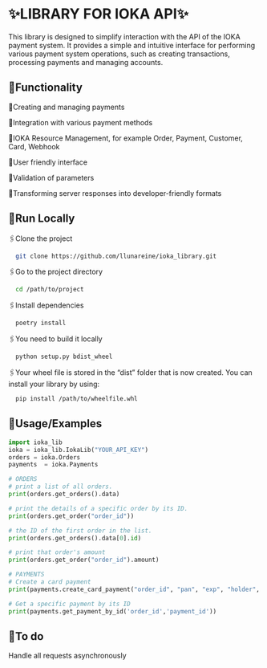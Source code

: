 # ✨LIBRARY FOR IOKA API✨

This library is designed to simplify interaction with the API of the IOKA payment system. It provides a simple and intuitive interface for performing various payment system operations, such as creating transactions, processing payments and managing accounts.


## 📎Functionality
💫Creating and managing payments

💫Integration with various payment methods

💫IOKA Resource Management, for example  Order, Payment, Customer, Card, Webhook

💫User friendly interface

💫Validation of parameters

💫Transforming server responses into developer-friendly formats


## 📎Run Locally

🖇Clone the project

```bash
  git clone https://github.com/llunareine/ioka_library.git
```

🖇Go to the project directory

```bash
  cd /path/to/project
```

🖇Install dependencies

```bash
  poetry install
```

🖇You need to build it locally

```bash
  python setup.py bdist_wheel
```

🖇Your wheel file is stored in the “dist” folder that is now created. You can install your library by using:

```bash
  pip install /path/to/wheelfile.whl
```

## 📎Usage/Examples

```python
import ioka_lib
ioka = ioka_lib.IokaLib("YOUR_API_KEY")
orders = ioka.Orders
payments  = ioka.Payments

# ORDERS
# print a list of all orders.
print(orders.get_orders().data) 

# print the details of a specific order by its ID.
print(orders.get_order("order_id")) 

# the ID of the first order in the list.
print(orders.get_orders().data[0].id) 

# print that order's amount
print(orders.get_order("order_id").amount) 

# PAYMENTS
# Create a card payment
print(payments.create_card_payment("order_id", "pan", "exp", "holder", "cvc", "save"))

# Get a specific payment by its ID
print(payments.get_payment_by_id('order_id','payment_id'))
```

## 📎To do
Handle all requests asynchronously